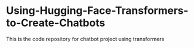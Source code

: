 # Using-Hugging-Face-Transformers-to-Create-Chatbots
This is the code repository for chatbot project using transformers
